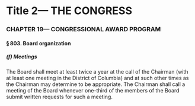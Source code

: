 
# Title 2— THE CONGRESS
### CHAPTER 19— CONGRESSIONAL AWARD PROGRAM
#### § 803. Board organization
##### (f) Meetings

The Board shall meet at least twice a year at the call of the Chairman (with at least one meeting in the District of Columbia) and at such other times as the Chairman may determine to be appropriate. The Chairman shall call a meeting of the Board whenever one-third of the members of the Board submit written requests for such a meeting.

